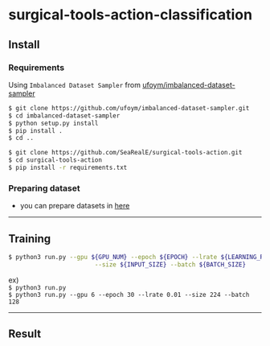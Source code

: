 # surgical-tools-action-classification
## Install
### Requirements
Using ```Imbalanced Dataset Sampler``` from [ufoym/imbalanced-dataset-sampler](https://github.com/ufoym/imbalanced-dataset-sampler)
```bash
$ git clone https://github.com/ufoym/imbalanced-dataset-sampler.git
$ cd imbalanced-dataset-sampler
$ python setup.py install
$ pip install .
$ cd ..
```
```bash
$ git clone https://github.com/SeaRealE/surgical-tools-action.git
$ cd surgical-tools-action
$ pip install -r requirements.txt  
``` 
### Preparing dataset
- you can prepare datasets in [here](dataset/README.md)  

---
## Training
```bash
$ python3 run.py --gpu ${GPU_NUM} --epoch ${EPOCH} --lrate ${LEARNING_RATE} \
                        --size ${INPUT_SIZE} --batch ${BATCH_SIZE}
```  
ex)   
```$ python3 run.py```  
```$ python3 run.py --gpu 6 --epoch 30 --lrate 0.01 --size 224 --batch 128```

---
## Result
